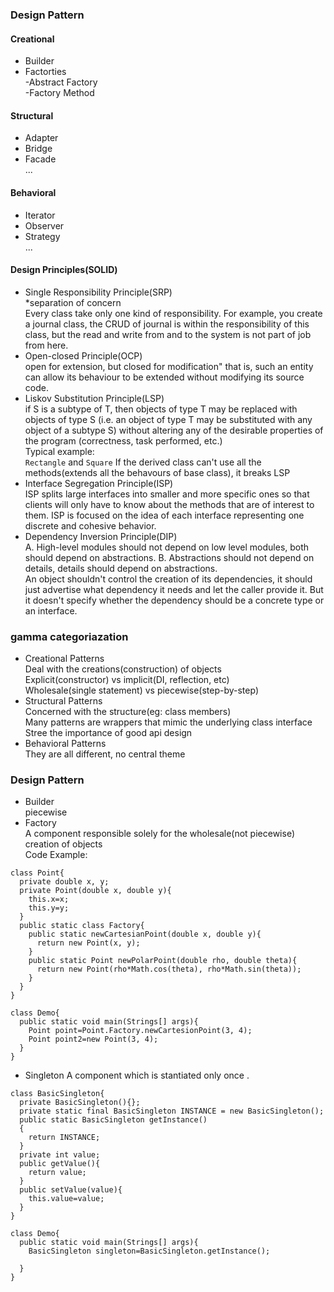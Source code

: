 ### Design Pattern

#### Creational 
- Builder  
- Factorties  
-Abstract Factory  
-Factory Method  

#### Structural
- Adapter  
- Bridge  
- Facade  
...

#### Behavioral
- Iterator  
- Observer  
- Strategy  
...

#### Design Principles(SOLID)
- Single Responsibility Principle(SRP)  
 *separation of concern  
 Every class take only one kind of responsibility. For example, you create a journal class, the CRUD of journal is within
 the responsibility of this class, but the read and write from and to the system is not part of job from here.  
- Open-closed Principle(OCP)  
 open for extension, but closed for modification" that is, such an entity can allow its behaviour to be extended without modifying its source code.
- Liskov Substitution Principle(LSP)  
 if S is a subtype of T, then objects of type T may be replaced with objects of type S (i.e. an object of type T may be substituted with any object of a subtype S) without altering any of the desirable properties of the program (correctness, task performed, etc.)  
 Typical example:   
 `Rectangle` and `Square`
 If the derived class can't use all the methods(extends all the behavours of base class), it breaks LSP
- Interface Segregation Principle(ISP)  
ISP splits large interfaces into smaller and more specific ones so that clients will only have to know about the methods that are of interest to them. ISP is focused on the idea of each interface representing one discrete and cohesive behavior.
- Dependency Inversion Principle(DIP)  
A. High-level modules should not depend on low level modules, both should depend on abstractions. 
B. Abstractions should not depend on details, details should depend on abstractions.   
An object shouldn't control the creation of its dependencies, it should just advertise what dependency it needs and let the caller provide it. But it doesn't specify whether the dependency should be a concrete type or an interface.


### gamma categoriazation
- Creational Patterns  
Deal with the creations(construction) of objects  
Explicit(constructor) vs implicit(DI, reflection, etc)  
Wholesale(single statement) vs piecewise(step-by-step)
- Structural Patterns  
Concerned with the structure(eg: class members)  
Many patterns are wrappers that mimic the underlying class interface  
Stree the importance of good api design  
- Behavioral Patterns  
They are all different, no central theme


### Design Pattern
- Builder  
piecewise  
- Factory  
A component responsible solely for the wholesale(not piecewise) creation of objects  
Code Example:
```
class Point{
  private double x, y;
  private Point(double x, double y){
    this.x=x;
    this.y=y;
  }
  public static class Factory{
    public static newCartesianPoint(double x, double y){
      return new Point(x, y);
    }
    public static Point newPolarPoint(double rho, double theta){
      return new Point(rho*Math.cos(theta), rho*Math.sin(theta));
    }
  }
}

class Demo{
  public static void main(Strings[] args){
    Point point=Point.Factory.newCartesionPoint(3, 4);
    Point point2=new Point(3, 4);
  }
}
```
- Singleton
A component which is stantiated only once . 
```
class BasicSingleton{
  private BasicSingleton(){};
  private static final BasicSingleton INSTANCE = new BasicSingleton();
  public static BasicSingleton getInstance()
  {
    return INSTANCE;
  }
  private int value;
  public getValue(){
    return value;
  }
  public setValue(value){
    this.value=value;
  }
}

class Demo{
  public static void main(Strings[] args){
    BasicSingleton singleton=BasicSingleton.getInstance();
    
  }
}
```








